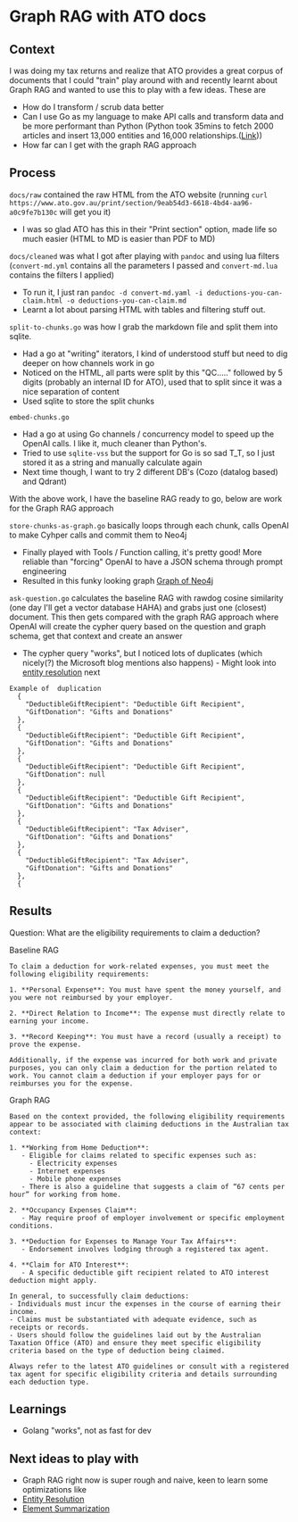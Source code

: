 # Graph RAG with ATO docs

## Context

I was doing my tax returns and realize that ATO provides a great corpus of documents that I could "train" play around with and recently learnt about Graph RAG and wanted to use this to play with a few ideas. These are

- How do I transform / scrub data better
- Can I use Go as my language to make API calls and transform data and be more performant than Python (Python took 35mins to fetch 2000 articles and insert 13,000 entities and 16,000 relationships.([Link](https://arc.net/l/quote/bdvblmoy)))
- How far can I get with the graph RAG approach

## Process

`docs/raw` contained the raw HTML from the ATO website (running `curl https://www.ato.gov.au/print/section/9eab54d3-6618-4bd4-aa96-a0c9fe7b130c` will get you it)

- I was so glad ATO has this in their "Print section" option, made life so much easier (HTML to MD is easier than PDF to MD)

`docs/cleaned` was what I got after playing with `pandoc` and using lua filters (`convert-md.yml` contains all the parameters I passed and `convert-md.lua` contains the filters I applied)

- To run it, I just ran `pandoc -d convert-md.yaml -i deductions-you-can-claim.html -o deductions-you-can-claim.md`
- Learnt a lot about parsing HTML with tables and filtering stuff out.

`split-to-chunks.go` was how I grab the markdown file and split them into sqlite.

- Had a go at "writing" iterators, I kind of understood stuff but need to dig deeper on how channels work in go
- Noticed on the HTML, all parts were split by this "QC....." followed by 5 digits (probably an internal ID for ATO), used that to split since it was a nice separation of content
- Used sqlite to store the split chunks

`embed-chunks.go`
- Had a go at using Go channels / concurrency model to speed up the OpenAI calls. I like it, much cleaner than Python's.
- Tried to use `sqlite-vss` but the support for Go is so sad T_T, so I just stored it as a string and manually calculate again
- Next time though, I want to try 2 different DB's (Cozo (datalog based) and Qdrant)

With the above work, I have the baseline RAG ready to go, below are work for the Graph RAG approach

`store-chunks-as-graph.go` basically loops through each chunk, calls OpenAI to make Cyhper calls and commit them to Neo4j

- Finally played with Tools / Function calling, it's pretty good! More reliable than "forcing" OpenAI to have a JSON schema through prompt engineering
- Resulted in this funky looking graph
[Graph of Neo4j](./graph-viz.png)

`ask-question.go` calculates the baseline RAG with rawdog cosine similarity (one day I'll get a vector database HAHA) and grabs just one (closest) document. This then gets compared with the graph RAG approach where OpenAI will create the cypher query based on the question and graph schema, get that context and create an answer

- The cypher query "works", but I noticed lots of duplicates (which nicely(?) the Microsoft blog mentions also happens) - Might look into [entity resolution](https://arc.net/l/quote/xfgqdovjc) next

```
Example of  duplication
  {
    "DeductibleGiftRecipient": "Deductible Gift Recipient",
    "GiftDonation": "Gifts and Donations"
  },
  {
    "DeductibleGiftRecipient": "Deductible Gift Recipient",
    "GiftDonation": "Gifts and Donations"
  },
  {
    "DeductibleGiftRecipient": "Deductible Gift Recipient",
    "GiftDonation": null
  },
  {
    "DeductibleGiftRecipient": "Deductible Gift Recipient",
    "GiftDonation": "Gifts and Donations"
  },
  {
    "DeductibleGiftRecipient": "Tax Adviser",
    "GiftDonation": "Gifts and Donations"
  },
  {
    "DeductibleGiftRecipient": "Tax Adviser",
    "GiftDonation": "Gifts and Donations"
  },
  {

```


## Results

Question: What are the eligibility requirements to claim a deduction?

Baseline RAG
```
To claim a deduction for work-related expenses, you must meet the following eligibility requirements:

1. **Personal Expense**: You must have spent the money yourself, and you were not reimbursed by your employer.

2. **Direct Relation to Income**: The expense must directly relate to earning your income.

3. **Record Keeping**: You must have a record (usually a receipt) to prove the expense.

Additionally, if the expense was incurred for both work and private purposes, you can only claim a deduction for the portion related to work. You cannot claim a deduction if your employer pays for or reimburses you for the expense.
```

Graph RAG
```
Based on the context provided, the following eligibility requirements appear to be associated with claiming deductions in the Australian tax context:

1. **Working from Home Deduction**:
   - Eligible for claims related to specific expenses such as:
     - Electricity expenses
     - Internet expenses
     - Mobile phone expenses
   - There is also a guideline that suggests a claim of “67 cents per hour” for working from home.

2. **Occupancy Expenses Claim**:
   - May require proof of employer involvement or specific employment conditions.

3. **Deduction for Expenses to Manage Your Tax Affairs**:
   - Endorsement involves lodging through a registered tax agent.

4. **Claim for ATO Interest**:
   - A specific deductible gift recipient related to ATO interest deduction might apply.

In general, to successfully claim deductions:
- Individuals must incur the expenses in the course of earning their income.
- Claims must be substantiated with adequate evidence, such as receipts or records.
- Users should follow the guidelines laid out by the Australian Taxation Office (ATO) and ensure they meet specific eligibility criteria based on the type of deduction being claimed.

Always refer to the latest ATO guidelines or consult with a registered tax agent for specific eligibility criteria and details surrounding each deduction type.
```

## Learnings

- Golang "works", not as fast for dev

## Next ideas to play with

- Graph RAG right now is super rough and naive, keen to learn some optimizations like
- [Entity Resolution](https://arc.net/l/quote/xfgqdovjc) 
- [Element Summarization](https://arc.net/l/quote/jiddlnlw)
